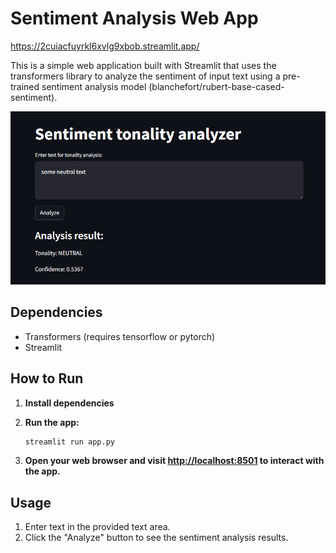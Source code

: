 # Sentiment Analysis Web App

https://2cuiacfuyrkl6xvlg9xbob.streamlit.app/

This is a simple web application built with Streamlit that uses the transformers library to analyze the sentiment of input text using a pre-trained sentiment analysis model (blanchefort/rubert-base-cased-sentiment).

![example](example.png)

## Dependencies

- Transformers (requires tensorflow or pytorch)
- Streamlit

## How to Run

1. **Install dependencies**

2. **Run the app:**

    ```bash
    streamlit run app.py
    ```

3. **Open your web browser and visit [http://localhost:8501](http://localhost:8501) to interact with the app.**

## Usage

1. Enter text in the provided text area.
2. Click the "Analyze" button to see the sentiment analysis results.
